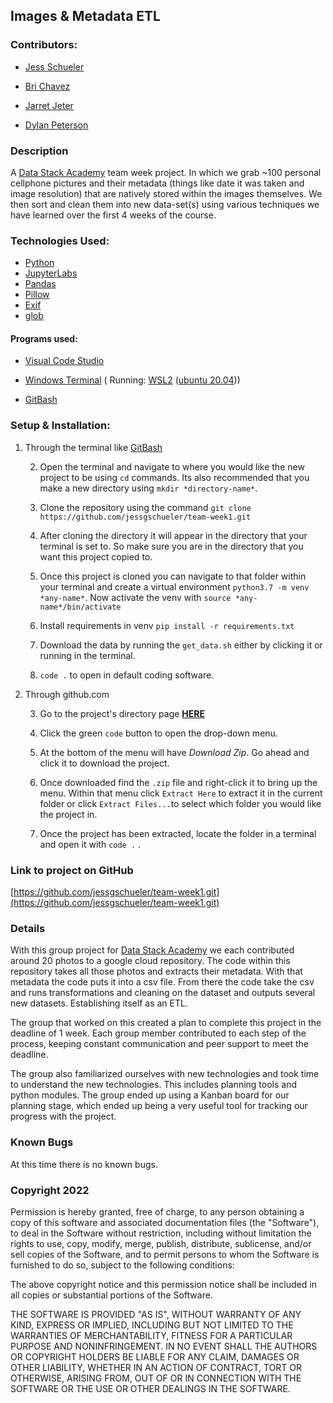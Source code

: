 ## Images & Metadata ETL
### Contributors:

- [Jess Schueler](https://github.com/jessgschueler)

- [Bri Chavez](https://github.com/BriChavez)

- [Jarret Jeter](https://github.com/jarretjeter)

- [Dylan Peterson](https://github.com/DyPeterson)

### Description

A [Data Stack Academy](https://www.datastack.academy/) team week project. In which we grab ~100 personal cellphone pictures and their metadata (things like date it was taken and image resolution) that are natively stored within the images themselves. We then sort and clean them into new data-set(s) using various techniques we have learned over the first 4 weeks of the course.

### Technologies Used:
- [Python](https://www.python.org/)
- [JupyterLabs](https://jupyter.org/)
- [Pandas](https://pandas.pydata.org/)
- [Pillow](https://pillow.readthedocs.io/en/stable/)
- [Exif](https://pypi.org/project/exif/)
- [glob](https://docs.python.org/3/library/glob.html)
#### Programs used:

- [Visual Code Studio](https://code.visualstudio.com/)

- [Windows Terminal](https://apps.microsoft.com/store/detail/windows-terminal/9N0DX20HK701?hl=en-us&gl=US) ( Running: [WSL2](https://docs.microsoft.com/en-us/windows/wsl/install) ([ubuntu 20.04](https://releases.ubuntu.com/20.04/)))

- [GitBash](https://git-scm.com/)

### Setup & Installation:

1. Through the terminal like [GitBash](https://git-scm.com/downloads)

	2. Open the terminal and navigate to where you would like the new project to be using `cd` commands. Its also recommended that you make a new directory using `mkdir *directory-name*`.

	3. Clone the repository using the command `git clone https://github.com/jessgschueler/team-week1.git`

	4. After cloning the directory it will appear in the directory that your terminal is set to. So make sure you are in the directory that you want this project copied to.

	5. Once this project is cloned you can navigate to that folder within your terminal and create a virtual environment `python3.7 -m venv *any-name*`. Now activate the venv with `source *any-name*/bin/activate`

	6. Install requirements in venv `pip install -r requirements.txt`

	7. Download the data by running the `get_data.sh` either by clicking it or running in the terminal.

	8.  `code .` to open in default coding software.

2. Through github.com

	3. Go to the project's directory page **[HERE](https://github.com/jessgschueler/team-week1.git)**

	4. Click the green `code` button to open the drop-down menu.

	5. At the bottom of the menu will have *Download Zip*. Go ahead and click it to download the project.

	6. Once downloaded find the `.zip` file and right-click it to bring up the menu. Within that menu click `Extract Here` to extract it in the current folder or click `Extract Files...`to select which folder you would like the project in.

	7. Once the project has been extracted, locate the folder in a terminal and open it with `code .` .

### Link to project on GitHub

  
[https://github.com/jessgschueler/team-week1.git](https://github.com/jessgschueler/team-week1.git)


### Details
With this group project for [Data Stack Academy](https://www.datastack.academy/) we each contributed around 20 photos to a google cloud repository. The code within this repository takes all those photos and extracts their metadata. With that metadata the code puts it into a csv file. From there the code take the csv and runs transformations and cleaning on the dataset and outputs several new datasets. Establishing itself as an ETL.

The group that worked on this created a plan to complete this project in the deadline of 1 week. Each group member contributed to each step of the process, keeping constant communication and peer support to meet the deadline.

The group also familiarized ourselves with new technologies and took time to understand the new technologies. This includes planning tools and python modules. The group ended up using a Kanban board for our planning stage, which ended up being a very useful tool for tracking our progress with the project.


### Known Bugs

At this time there is no known bugs.

### Copyright 2022

Permission is hereby granted, free of charge, to any person obtaining a copy of this software and associated documentation files (the "Software"), to deal in the Software without restriction, including without limitation the rights to use, copy, modify, merge, publish, distribute, sublicense, and/or sell copies of the Software, and to permit persons to whom the Software is furnished to do so, subject to the following conditions:

The above copyright notice and this permission notice shall be included in all copies or substantial portions of the Software.

THE SOFTWARE IS PROVIDED "AS IS", WITHOUT WARRANTY OF ANY KIND, EXPRESS OR IMPLIED, INCLUDING BUT NOT LIMITED TO THE WARRANTIES OF MERCHANTABILITY, FITNESS FOR A PARTICULAR PURPOSE AND NONINFRINGEMENT. IN NO EVENT SHALL THE AUTHORS OR COPYRIGHT HOLDERS BE LIABLE FOR ANY CLAIM, DAMAGES OR OTHER LIABILITY, WHETHER IN AN ACTION OF CONTRACT, TORT OR OTHERWISE, ARISING FROM, OUT OF OR IN CONNECTION WITH THE SOFTWARE OR THE USE OR OTHER DEALINGS IN THE SOFTWARE.